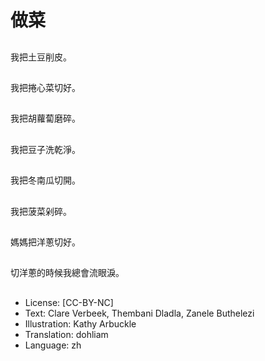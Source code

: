 # 做菜

##
我把土豆削皮。

##
我把捲心菜切好。

##
我把胡蘿蔔磨碎。

##
我把豆子洗乾淨。

##
我把冬南瓜切開。

##
我把菠菜剁碎。

##
媽媽把洋蔥切好。

##
切洋蔥的時候我總會流眼淚。

##
* License: [CC-BY-NC]
* Text: Clare Verbeek, Thembani Dladla, Zanele Buthelezi
* Illustration: Kathy Arbuckle
* Translation: dohliam
* Language: zh
